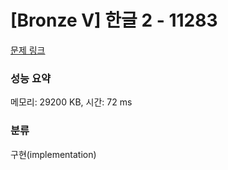 # [Bronze V] 한글 2 - 11283 

[문제 링크](https://www.acmicpc.net/problem/11283) 

### 성능 요약

메모리: 29200 KB, 시간: 72 ms

### 분류

구현(implementation)

